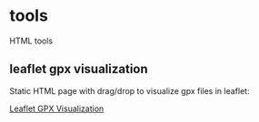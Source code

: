 # tools
HTML tools


## leaflet gpx visualization

Static HTML page with drag/drop to visualize gpx files in leaflet:

[Leaflet GPX Visualization](./leaflet-gpx-visualization.html)